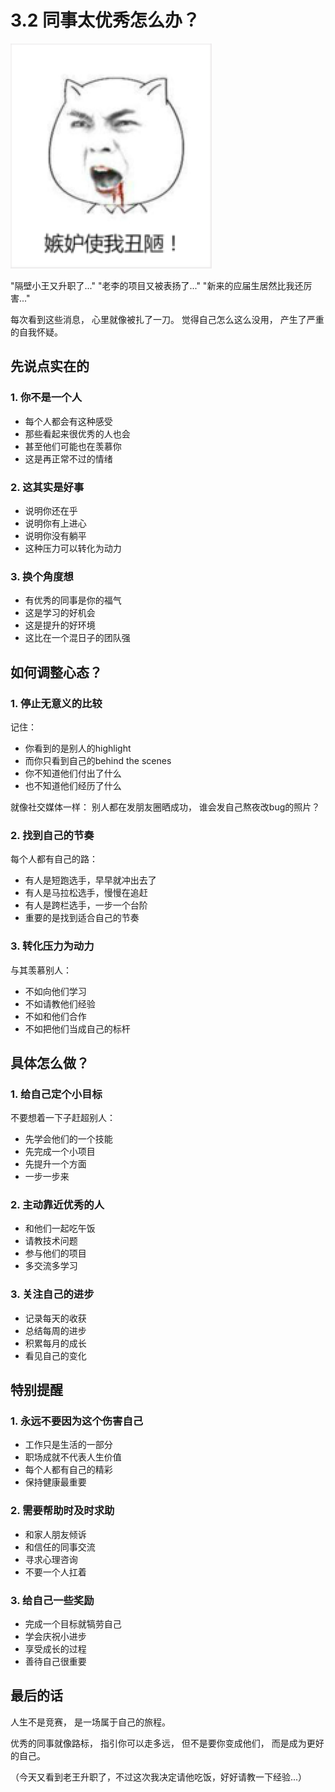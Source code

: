 # 3.2 同事太优秀怎么办？

![职场压力](../images/chapter3/workplace-pressure.jpg)

"隔壁小王又升职了..."
"老李的项目又被表扬了..."
"新来的应届生居然比我还厉害..."

每次看到这些消息，
心里就像被扎了一刀。
觉得自己怎么这么没用，
产生了严重的自我怀疑。

## 先说点实在的

### 1. 你不是一个人
- 每个人都会有这种感受
- 那些看起来很优秀的人也会
- 甚至他们可能也在羡慕你
- 这是再正常不过的情绪

### 2. 这其实是好事
- 说明你还在乎
- 说明你有上进心
- 说明你没有躺平
- 这种压力可以转化为动力

### 3. 换个角度想
- 有优秀的同事是你的福气
- 这是学习的好机会
- 这是提升的好环境
- 这比在一个混日子的团队强

## 如何调整心态？

### 1. 停止无意义的比较
记住：
- 你看到的是别人的highlight
- 而你只看到自己的behind the scenes
- 你不知道他们付出了什么
- 也不知道他们经历了什么

就像社交媒体一样：
别人都在发朋友圈晒成功，
谁会发自己熬夜改bug的照片？

### 2. 找到自己的节奏
每个人都有自己的路：
- 有人是短跑选手，早早就冲出去了
- 有人是马拉松选手，慢慢在追赶
- 有人是跨栏选手，一步一个台阶
- 重要的是找到适合自己的节奏

### 3. 转化压力为动力
与其羡慕别人：
- 不如向他们学习
- 不如请教他们经验
- 不如和他们合作
- 不如把他们当成自己的标杆

## 具体怎么做？

### 1. 给自己定个小目标
不要想着一下子赶超别人：
- 先学会他们的一个技能
- 先完成一个小项目
- 先提升一个方面
- 一步一步来

### 2. 主动靠近优秀的人
- 和他们一起吃午饭
- 请教技术问题
- 参与他们的项目
- 多交流多学习

### 3. 关注自己的进步
- 记录每天的收获
- 总结每周的进步
- 积累每月的成长
- 看见自己的变化

## 特别提醒

### 1. 永远不要因为这个伤害自己
- 工作只是生活的一部分
- 职场成就不代表人生价值
- 每个人都有自己的精彩
- 保持健康最重要

### 2. 需要帮助时及时求助
- 和家人朋友倾诉
- 和信任的同事交流
- 寻求心理咨询
- 不要一个人扛着

### 3. 给自己一些奖励
- 完成一个目标就犒劳自己
- 学会庆祝小进步
- 享受成长的过程
- 善待自己很重要

## 最后的话

人生不是竞赛，
是一场属于自己的旅程。

优秀的同事就像路标，
指引你可以走多远，
但不是要你变成他们，
而是成为更好的自己。

（今天又看到老王升职了，不过这次我决定请他吃饭，好好请教一下经验...）
